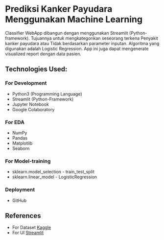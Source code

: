 # **Prediksi Kanker Payudara Menggunakan Machine Learning**

Classifier WebApp dibangun dengan menggunakan Streamlit (Python-framework). Tujuannya untuk mengkategorikan seseorang terkena Penyakit kanker payudara atau Tidak berdasarkan parameter inputan. Algoritma yang digunakan adalah Logistic Regression. App ini juga dapat mengenerate visualized report dengan data pasien.


## **Technologies Used:**

### For Development
* Python3 (Programming Language)
* Streamlit (Python-Framework)
* Jupyter Notebook
* Google Colaboratory

### For EDA
* NumPy
* Pandas
* Matplotlib
* Seaborn

### For Model-training
* sklearn.model_selection - train_test_split
* sklearn.linear_model - LogisticRegression


### Deployment
* GitHub

## References
* For Dataset [Kaggle](https://www.kaggle.com/datasets/yasserh/breast-cancer-dataset)
* For UI [Streamlit](https://streamlit.io/)
